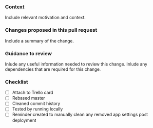 ### Context

Include relevant motivation and context.

### Changes proposed in this pull request

Include a summary of the change.

### Guidance to review

Inlude any useful information needed to review this change.
Inlude any dependencies that are required for this change.

### Checklist

-   [ ] Attach to Trello card
-   [ ] Rebased master
-   [ ] Cleaned commit history
-   [ ] Tested by running locally
-   [ ] Reminder created to manually clean any removed app settings post deployment
